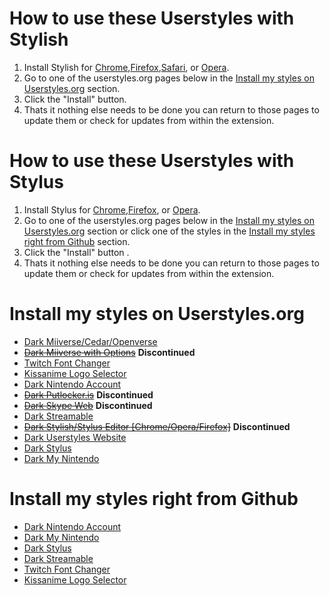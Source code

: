 # How to use these Userstyles with Stylish
1. Install Stylish for [Chrome](https://chrome.google.com/webstore/detail/fjnbnpbmkenffdnngjfgmeleoegfcffe),[Firefox](https://addons.mozilla.org/en-US/firefox/addon/stylish),[Safari](http://sobolev.us/stylish/), or [Opera](https://addons.opera.com/extensions/details/stylish/).
2. Go to one of the userstyles.org pages below in the [Install my styles on Userstyles.org](https://github.com/CodyMKW/My-Userstyles#install-my-styles-on-userstylesorg) section.
3. Click the "Install" button.
4. Thats it nothing else needs to be done you can return to those pages to update them or check for updates from within the extension.

# How to use these Userstyles with Stylus
1. Install Stylus for [Chrome](https://chrome.google.com/webstore/detail/stylus/clngdbkpkpeebahjckkjfobafhncgmne),[Firefox](https://addons.mozilla.org/firefox/addon/styl-us/), or [Opera](https://addons.opera.com/en/extensions/details/stylus/). 
2. Go to one of the userstyles.org pages below in the [Install my styles on Userstyles.org](https://github.com/CodyMKW/My-Userstyles#install-my-styles-on-userstylesorg) section or click one of the styles in the [Install my styles right from Github](https://github.com/CodyMKW/My-Userstyles#install-my-styles-right-from-github) section.
3. Click the "Install" button .
4. Thats it nothing else needs to be done you can return to those pages to update them or check for updates from within the extension.

# Install my styles on Userstyles.org
* [Dark Miiverse/Cedar/Openverse](https://userstyles.org/styles/110066/dark-miiverse)
* ~~[Dark Miiverse with Options](https://userstyles.org/styles/106650/dark-miiverse-with-options)~~ **Discontinued**
* [Twitch Font Changer](https://userstyles.org/styles/108060/twitch-font-changer)
* [Kissanime Logo Selector](https://userstyles.org/styles/125456/kissanime-logo-selector)
* [Dark Nintendo Account](https://userstyles.org/styles/139346/dark-nintendo-account)
* ~~[Dark Putlocker.is](https://userstyles.org/styles/125616/dark-putlocker-is)~~ **Discontinued**
* ~~[Dark Skype Web](https://userstyles.org/styles/117912/dark-skype-web)~~ **Discontinued**
* [Dark Streamable](https://userstyles.org/styles/121561/dark-streamable)
* ~~[Dark Stylish/Stylus Editor [Chrome/Opera/Firefox]](https://userstyles.org/styles/127038/dark-stylish-stylus-editor-opera-chrome)~~ **Discontinued**
* [Dark Userstyles Website](https://userstyles.org/styles/141871/dark-userstyles-website)
* [Dark Stylus](https://userstyles.org/styles/142272/dark-stylus)
* [Dark My Nintendo](https://userstyles.org/styles/147381/dark-my-nintendo)

# Install my styles right from Github
* [Dark Nintendo Account](https://raw.githubusercontent.com/CodyMKW/My-Userstyles/master/Styles/Dark%20Nintendo%20Account/nintendo-account.user.css)
* [Dark My Nintendo](https://raw.githubusercontent.com/CodyMKW/My-Userstyles/master/Styles/Dark%20My%20Nintendo/my-nintendo.user.css)
* [Dark Stylus](https://raw.githubusercontent.com/CodyMKW/My-Userstyles/master/Styles/Dark%20Stylus/dark-stylus.user.css)
* [Dark Streamable](https://raw.githubusercontent.com/CodyMKW/My-Userstyles/master/Styles/Dark%20Streamable/dark-streamable.user.css)
* [Twitch Font Changer](https://raw.githubusercontent.com/CodyMKW/My-Userstyles/master/Styles/Twitch%20Font%20Changer/twitch-font-changer.user.css)
* [Kissanime Logo Selector](https://raw.githubusercontent.com/CodyMKW/My-Userstyles/master/Styles/Kissanime%20Logo%20Selector/kissanime-logo-selector.user.css)
